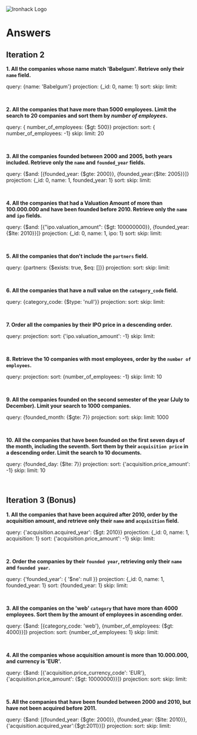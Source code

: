 ![Ironhack Logo](https://i.imgur.com/1QgrNNw.png)

# Answers

## Iteration 2

**1. All the companies whose name match 'Babelgum'. Retrieve only their `name` field.**

<!-- Your Query Goes Here -->
query: {name: 'Babelgum'}
projection: {_id: 0, name: 1}
sort:
skip:
limit:

<br>

**2. All the companies that have more than 5000 employees. Limit the search to 20 companies and sort them by *number of employees*.**

<!-- Your Query Goes Here -->
query: { number_of_employees: {$gt: 500}}
projection:
sort: { number_of_employees: -1}
skip:
limit: 20

<br>

**3. All the companies founded between 2000 and 2005, both years included. Retrieve only the `name` and `founded_year` fields.**

<!-- Your Query Goes Here -->
query: {$and: [{founded_year: {$gte: 2000}}, {founded_year:{$lte: 2005}}]}
projection: {_id: 0, name: 1, founded_year: 1}
sort:
skip:
limit:

<br>

**4. All the companies that had a Valuation Amount of more than 100.000.000 and have been founded before 2010. Retrieve only the `name` and `ipo` fields.**

<!-- Your Query Goes Here -->
query: {$and: [{"ipo.valuation_amount": {$gt: 100000000}}, {founded_year:{$lte: 2010}}]}
projection: {_id: 0, name: 1, ipo: 1}
sort:
skip:
limit:

<br>

**5. All the companies that don't include the `partners` field.**

<!-- Your Query Goes Here -->
query: {partners: {$exists: true, $eq: []}}
projection:
sort:
skip:
limit:

<br>

**6. All the companies that have a null value on the `category_code` field.**

<!-- Your Query Goes Here -->
query: {category_code: {$type: 'null'}}
projection:
sort:
skip:
limit:

<br>

**7. Order all the companies by their IPO price in a descending order.**

<!-- Your Query Goes Here -->
query:
projection:
sort: {'ipo.valuation_amount': -1}
skip:
limit:

<br>

**8. Retrieve the 10 companies with most employees, order by the `number of employees`.**

<!-- Your Query Goes Here -->
query:
projection:
sort: {number_of_employees: -1}
skip:
limit: 10

<br>

**9. All the companies founded on the second semester of the year (July to December). Limit your search to 1000 companies.**

<!-- Your Query Goes Here -->
query: {founded_month: {$gte: 7}}
projection:
sort:
skip:
limit: 1000

<br>

**10. All the companies that have been founded on the first seven days of the month, including the seventh. Sort them by their `acquisition price` in a descending order. Limit the search to 10 documents.**

<!-- Your Query Goes Here -->
query: {founded_day: {$lte: 7}}
projection:
sort: {'acquisition.price_amount': -1}
skip:
limit: 10

<br>

## Iteration 3 (Bonus)

**1. All the companies that have been acquired after 2010, order by the acquisition amount, and retrieve only their `name` and `acquisition` field.**

<!-- Your Query Goes Here -->
query: {'acquisition.acquired_year': {$gt: 2010}}
projection: {_id: 0, name: 1, acquisition: 1}
sort: {'acquisition.price_amount': -1}
skip:
limit:

<br>

**2. Order the companies by their `founded year`, retrieving only their `name` and `founded year`.**

<!-- Your Query Goes Here -->
query: {'founded_year': { '$ne': null }}
projection: {_id: 0, name: 1, founded_year: 1}
sort: {founded_year: 1}
skip:
limit:

<br>

**3. All the companies on the 'web' `category` that have more than 4000 employees. Sort them by the amount of employees in ascending order.**

<!-- Your Query Goes Here -->
query: {$and: [{category_code: 'web'}, {number_of_employees: {$gt: 4000}}]}
projection:
sort: {number_of_employees: 1}
skip:
limit:

<br>

**4. All the companies whose acquisition amount is more than 10.000.000, and currency is 'EUR'.**

<!-- Your Query Goes Here -->
query: {$and: [{'acquisition.price_currency_code': 'EUR'}, {'acquisition.price_amount': {$gt: 10000000}}]}
projection:
sort:
skip:
limit:

<br>

**5. All the companies that have been founded between 2000 and 2010, but have not been acquired before 2011.**

<!-- Your Query Goes Here -->
query: {$and: [{founded_year: {$gte: 2000}}, {founded_year: {$lte: 2010}}, {'acquisition.acquired_year':{$gt:2011}}]}
projection:
sort:
skip:
limit:

<br>
